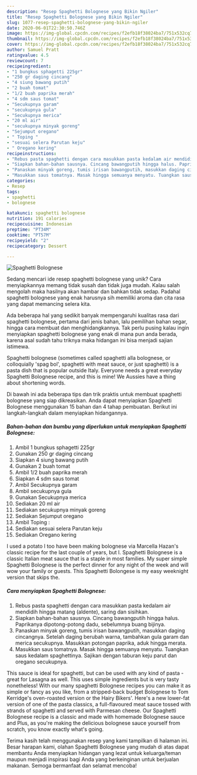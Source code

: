 ```yaml
---
description: "Resep Spaghetti Bolognese yang Bikin Ngiler"
title: "Resep Spaghetti Bolognese yang Bikin Ngiler"
slug: 1077-resep-spaghetti-bolognese-yang-bikin-ngiler
date: 2020-06-01T22:30:50.746Z
image: https://img-global.cpcdn.com/recipes/f2efb18f38024ba7/751x532cq70/spaghetti-bolognese-foto-resep-utama.jpg
thumbnail: https://img-global.cpcdn.com/recipes/f2efb18f38024ba7/751x532cq70/spaghetti-bolognese-foto-resep-utama.jpg
cover: https://img-global.cpcdn.com/recipes/f2efb18f38024ba7/751x532cq70/spaghetti-bolognese-foto-resep-utama.jpg
author: Samuel Pratt
ratingvalue: 4.5
reviewcount: 7
recipeingredient:
- "1 bungkus sphagetti 225gr"
- "250 gr daging cincang"
- "4 siung bawang putih"
- "2 buah tomat"
- "1/2 buah paprika merah"
- "4 sdm saus tomat"
- "Secukupnya garam"
- "secukupnya gula"
- "Secukupnya merica"
- "20 ml air"
- "secukupnya minyak goreng"
- "Sejumput oregano"
- " Toping "
- "sesuai selera Parutan keju"
- " Oregano kering"
recipeinstructions:
- "Rebus pasta spaghetti dengan cara masukkan pasta kedalam air mendidih hingga matang (aldente), saring dan sisihkan."
- "Siapkan bahan-bahan sausnya. Cincang bawangputih hingga halus. Paprikanya dipotong-potong dadu, sebelumnya buang bijinya."
- "Panaskan minyak goreng, tumis irisan bawangputih, masukkan daging cincangnya. Setelah daging berubah warna, tambahkan gula garam dan merica secukupnya. Masukkan potongan paprika, aduk hingga merata."
- "Masukkan saus tomatnya. Masak hingga semuanya menyatu. Tuangkan saus kedalam spaghettinya. Sajikan dengan taburan keju parut dan oregano secukupnya."
categories:
- Resep
tags:
- spaghetti
- bolognese

katakunci: spaghetti bolognese 
nutrition: 191 calories
recipecuisine: Indonesian
preptime: "PT34M"
cooktime: "PT57M"
recipeyield: "2"
recipecategory: Dessert

---
```



![Spaghetti Bolognese](https://img-global.cpcdn.com/recipes/f2efb18f38024ba7/751x532cq70/spaghetti-bolognese-foto-resep-utama.jpg)

Sedang mencari ide resep spaghetti bolognese yang unik? Cara menyiapkannya memang tidak susah dan tidak juga mudah. Kalau salah mengolah maka hasilnya akan hambar dan bahkan tidak sedap. Padahal spaghetti bolognese yang enak harusnya sih memiliki aroma dan cita rasa yang dapat memancing selera kita.

Ada beberapa hal yang sedikit banyak mempengaruhi kualitas rasa dari spaghetti bolognese, pertama dari jenis bahan, lalu pemilihan bahan segar, hingga cara membuat dan menghidangkannya. Tak perlu pusing kalau ingin menyiapkan spaghetti bolognese yang enak di mana pun anda berada, karena asal sudah tahu triknya maka hidangan ini bisa menjadi sajian istimewa.

Spaghetti bolognese (sometimes called spaghetti alla bolognese, or colloquially &#39;spag bol&#39;, spaghetti with meat sauce, or just spaghetti) is a pasta dish that is popular outside Italy. Everyone needs a great everyday Spaghetti Bolognese recipe, and this is mine! We Aussies have a thing about shortening words.


Di bawah ini ada beberapa tips dan trik praktis untuk membuat spaghetti bolognese yang siap dikreasikan. Anda dapat menyiapkan Spaghetti Bolognese menggunakan 15 bahan dan 4 tahap pembuatan. Berikut ini langkah-langkah dalam menyiapkan hidangannya.

<!--inarticleads1-->

##### Bahan-bahan dan bumbu yang diperlukan untuk menyiapkan Spaghetti Bolognese:

1. Ambil 1 bungkus sphagetti 225gr
1. Gunakan 250 gr daging cincang
1. Siapkan 4 siung bawang putih
1. Gunakan 2 buah tomat
1. Ambil 1/2 buah paprika merah
1. Siapkan 4 sdm saus tomat
1. Ambil Secukupnya garam
1. Ambil secukupnya gula
1. Gunakan Secukupnya merica
1. Sediakan 20 ml air
1. Sediakan secukupnya minyak goreng
1. Sediakan Sejumput oregano
1. Ambil  Toping :
1. Sediakan sesuai selera Parutan keju
1. Sediakan  Oregano kering


I used a potato I too have been making bolognese via Marcella Hazan&#39;s classic recipe for the last couple of years, but I. Spaghetti Bolognese is a classic Italian meat sauce that is a staple in most families. My super simple Spaghetti Bolognese is the perfect dinner for any night of the week and will wow your family or guests. This Spaghetti Bolongese is my easy weeknight version that skips the. 

<!--inarticleads2-->

##### Cara menyiapkan Spaghetti Bolognese:

1. Rebus pasta spaghetti dengan cara masukkan pasta kedalam air mendidih hingga matang (aldente), saring dan sisihkan.
1. Siapkan bahan-bahan sausnya. Cincang bawangputih hingga halus. Paprikanya dipotong-potong dadu, sebelumnya buang bijinya.
1. Panaskan minyak goreng, tumis irisan bawangputih, masukkan daging cincangnya. Setelah daging berubah warna, tambahkan gula garam dan merica secukupnya. Masukkan potongan paprika, aduk hingga merata.
1. Masukkan saus tomatnya. Masak hingga semuanya menyatu. Tuangkan saus kedalam spaghettinya. Sajikan dengan taburan keju parut dan oregano secukupnya.


This sauce is ideal for spaghetti, but can be used with any kind of pasta - great for Lasagna as well. This uses simple ingredients but is very tasty nonetheless! With our many spaghetti Bolognese recipes you can make it as simple or fancy as you like, from a stripped-back budget Bolognese to Tom Kerridge&#39;s oven-roasted version or the Hairy Bikers&#39;. Here&#39;s a new lower-fat version of one of the pasta classics, a full-flavoured meat sauce tossed with strands of spaghetti and served with Parmesan cheese. Our Spaghetti Bolognese recipe is a classic and made with homemade Bolognese sauce and Plus, as you&#39;re making the delicious bolognese sauce yourself from scratch, you know exactly what&#39;s going. 

Terima kasih telah menggunakan resep yang kami tampilkan di halaman ini. Besar harapan kami, olahan Spaghetti Bolognese yang mudah di atas dapat membantu Anda menyiapkan hidangan yang lezat untuk keluarga/teman maupun menjadi inspirasi bagi Anda yang berkeinginan untuk berjualan makanan. Semoga bermanfaat dan selamat mencoba!
